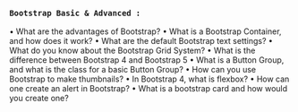 ### `Bootstrap Basic & Advanced :`

• What are the advantages of Bootstrap?
• What is a Bootstrap Container, and how does it work?
• What are the default Bootstrap text settings?
• What do you know about the Bootstrap Grid System?
• What is the difference between Bootstrap 4 and Bootstrap 5
• What is a Button Group, and what is the class for a basic Button Group?
• How can you use Bootstrap to make thumbnails?
• In Bootstrap 4, what is flexbox?
• How can one create an alert in Bootstrap?
• What is a bootstrap card and how would you create one?
